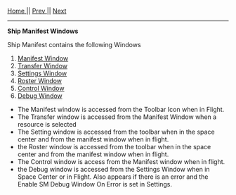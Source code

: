 [Home ](https://github.com/PapaJoesSoup/ShipManifest/wiki)|| [Prev ](https://github.com/PapaJoesSoup/ShipManifest/wiki/1.0---Accessing-Ship-Manifest)|| [Next](https://github.com/PapaJoesSoup/ShipManifest/wiki/1.2---Manifest-Window)
***
**Ship Manifest Windows**

Ship Manifest contains the following Windows

1. [Manifest Window](https://github.com/PapaJoesSoup/ShipManifest/wiki/1.2---Manifest-Window)
2. [Transfer Window](https://github.com/PapaJoesSoup/ShipManifest/wiki/1.3---Transfer-Window)
3. [Settings Window](https://github.com/PapaJoesSoup/ShipManifest/wiki/1.4---Settings-Window)
4. [Roster Window](https://github.com/PapaJoesSoup/ShipManifest/wiki/1.5---Roster-Window)
5. [Control Window](https://github.com/PapaJoesSoup/ShipManifest/wiki/1.6-Control-Window)
6. [Debug Window](https://github.com/PapaJoesSoup/ShipManifest/wiki/1.7-Debug-Window)

- The Manifest window is accessed from the Toolbar Icon when in Flight.
- The Transfer window is accessed from the Manifest Window when a resource is selected
- The Setting window is accessed from the toolbar when in the space center and from the manifest window when in flight.
- the Roster window is accessed from the toolbar when in the space center and from the manifest window when in flight.
- The Control window is access from the Manifest window when in flight.
- the Debug window is accessed from the Settings Window when in Space Center or in Flight.  Also appears if there is an error and the Enable SM Debug Window On Error is set in Settings.